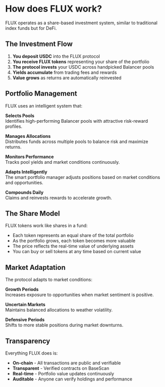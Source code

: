 # How does FLUX work?

FLUX operates as a share-based investment system, similar to traditional index funds but for DeFi.

## The Investment Flow

1. **You deposit USDC** into the FLUX protocol
2. **You receive FLUX tokens** representing your share of the portfolio
3. **The protocol invests** your USDC across handpicked Balancer pools
4. **Yields accumulate** from trading fees and rewards
5. **Value grows** as returns are automatically reinvested

## Portfolio Management

FLUX uses an intelligent system that:

**Selects Pools**  
Identifies high-performing Balancer pools with attractive risk-reward profiles.

**Manages Allocations**  
Distributes funds across multiple pools to balance risk and maximize returns.

**Monitors Performance**  
Tracks pool yields and market conditions continuously.

**Adapts Intelligently**  
The smart portfolio manager adjusts positions based on market conditions and opportunities.

**Compounds Daily**  
Claims and reinvests rewards to accelerate growth.

## The Share Model

FLUX tokens work like shares in a fund:

- Each token represents an equal share of the total portfolio
- As the portfolio grows, each token becomes more valuable
- The price reflects the real-time value of underlying assets
- You can buy or sell tokens at any time based on current value

## Market Adaptation

The protocol adapts to market conditions:

**Growth Periods**  
Increases exposure to opportunities when market sentiment is positive.

**Uncertain Markets**  
Maintains balanced allocations to weather volatility.

**Defensive Periods**  
Shifts to more stable positions during market downturns.

## Transparency

Everything FLUX does is:

- **On-chain** - All transactions are public and verifiable
- **Transparent** - Verified contracts on BaseScan
- **Real-time** - Portfolio value updates continuously
- **Auditable** - Anyone can verify holdings and performance